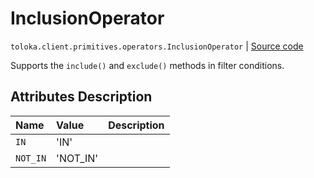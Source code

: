 # InclusionOperator
`toloka.client.primitives.operators.InclusionOperator` | [Source code](https://github.com/Toloka/toloka-kit/blob/v1.1.4/src/client/primitives/operators.py#L53)

Supports the `include()` and `exclude()` methods in filter conditions.

## Attributes Description

| Name | Value | Description |
| :------| :-----------| :----------| 
`IN`|'IN'|
`NOT_IN`|'NOT_IN'|
